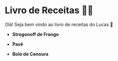 # Livro de Receitas :man_cook:

Olá! Seja bem vindo ao livro de receitas do Lucas :wave:

* **Strogonoff de Frango**

* **Pavê**

* **Bolo de Cenoura**

  
